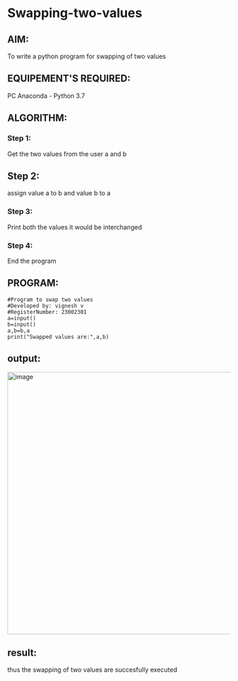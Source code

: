 # Swapping-two-values
## AIM:
To write a python program for swapping of two values
## EQUIPEMENT'S REQUIRED: 
PC
Anaconda - Python 3.7
## ALGORITHM: 
### Step 1:
Get the two values from the user a and b
##  Step 2:
assign value a to b and value b to a
### Step 3: 
Print both the values it would be interchanged
### Step 4: 
End the program
## PROGRAM:
```
#Program to swap two values
#Developed by: vignesh v
#RegisterNumber: 23002301
a=input()
b=input()
a,b=b,a
print("Swapped values are:",a,b)
```


## output:
<img width="591" alt="image" src="https://github.com/Vigneshv-23/Swapping-two-values/assets/110780412/c866ada6-fd13-40e9-bc7e-2f114f2d553e">


## result:
thus the swapping of two values are succesfully executed


